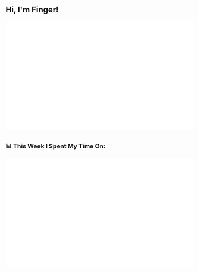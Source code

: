 <h2> Hi, I'm Finger!</h2>

<img align="right" src="https://raw.githubusercontent.com/spianmo/github-stats/master/generated/overview.svg#gh-light-mode-only">

<!-- <img align="right" height="160em" src="https://github-readme-stats-eight-theta.vercel.app/api/top-langs/?username=spianmo&layout=compact&langs_count=8&theme=algolia"/>	 -->
	
```go
package main

type Me struct {
	Name   string
	Job    string
	Code   string
	Skills string
}

func main() {
	me := &Me{
		Name:   "Finger",
		Job:    "Client-side Engineer",
		Code:   "Java, Kotlin, C#, Rust and C++ and Others",
		Skills: "Android, Security, Cross-platform client, NLP, CV, ASR ^o^",
	}
	_ = me
}
```


<h3>📊 This Week I Spent My Time On:</h3>
<img align='right' src="https://raw.githubusercontent.com/spianmo/github-stats/master/generated/languages.svg#gh-light-mode-only">

<!--START_SECTION:waka-->

```txt
Python                         6 hrs 9 mins    █████████████▓░░░░░░░░░░░   54.52 %
Kotlin                         2 hrs 17 mins   █████░░░░░░░░░░░░░░░░░░░░   20.34 %
Jupyter                        40 mins         █▓░░░░░░░░░░░░░░░░░░░░░░░   06.01 %
BashSupport Pro Shell Script   28 mins         █░░░░░░░░░░░░░░░░░░░░░░░░   04.16 %
SQL                            25 mins         █░░░░░░░░░░░░░░░░░░░░░░░░   03.83 %
```

<!--END_SECTION:waka-->
